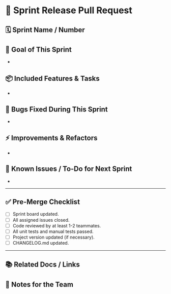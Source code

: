 # 🏁 Sprint Release Pull Request

## 🗓️ Sprint Name / Number
<!-- Example: Sprint 4 — User Authentication -->

## 🎯 Goal of This Sprint
<!-- Short description of what the sprint aimed to achieve -->
- 

## 📦 Included Features & Tasks
<!-- Bullet list of user stories, features, and tasks completed -->
- 

## 🐞 Bugs Fixed During This Sprint
<!-- Bullet list of bugs resolved during this sprint -->
- 

## ⚡ Improvements & Refactors
<!-- Any refactoring or optimization work done -->
- 

## 🚨 Known Issues / To-Do for Next Sprint
<!-- Mention anything unfinished or still buggy -->
- 

---

## ✅ Pre-Merge Checklist
<!-- Make sure these are completed before merging to main -->
- [ ] Sprint board updated.
- [ ] All assigned issues closed.
- [ ] Code reviewed by at least 1-2 teammates.
- [ ] All unit tests and manual tests passed.
- [ ] Project version updated (if necessary).
- [ ] CHANGELOG.md updated.

---

## 📚 Related Docs / Links
<!-- Link to sprint board, design docs, or deployment notes -->

## 💬 Notes for the Team
<!-- Add any extra info for reviewers or teammates here -->
